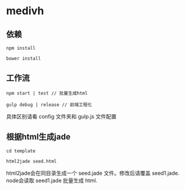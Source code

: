# medivh #

## 依赖 ##

    npm install

    bower install

## 工作流 ##

    npm start | test // 批量生成html

    gulp debug | release // 前端工程化
具体区别请看 config 文件夹和 gulp.js 文件配置

## 根据html生成jade ##

    cd template

    html2jade seed.html
html2jade会在同目录生成一个 seed.jade 文件。修改后请覆盖 seed1.jade. node会读取 seed1.jade 批量生成 html.